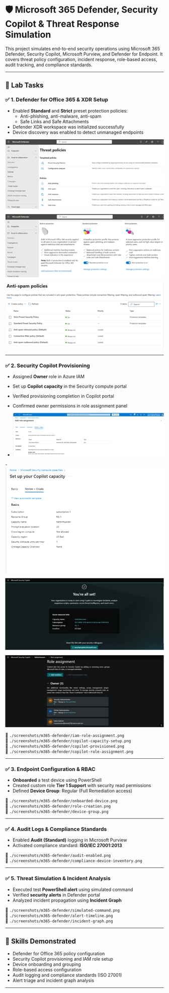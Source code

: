 # 🛡️ Microsoft 365 Defender, Security Copilot & Threat Response Simulation

This project simulates end-to-end security operations using Microsoft 365 Defender, Security Copilot, Microsoft Purview, and Defender for Endpoint. It covers threat policy configuration, incident response, role-based access, audit tracking, and compliance standards.

---

## 🔧 Lab Tasks

### ✅ 1. Defender for Office 365 & XDR Setup
- Enabled **Standard** and **Strict** preset protection policies:
  - Anti-phishing, anti-malware, anti-spam
  - Safe Links and Safe Attachments
- Defender XDR workspace was initialized successfully
- Device discovery was enabled to detect unmanaged endpoints

![Defender Policies](images/1.1.png)

![Protection Profiles](images/2.1.png)

![Anti-Spam Policies](images/3.1.png)


---

### ✅ 2. Security Copilot Provisioning
- Assigned **Owner** role in Azure IAM  
- Set up **Copilot capacity** in the Security compute portal  
- Verified provisioning completion in Copilot portal  
- Confirmed owner permissions in role assignment panel

- ![IAM Role Assignment](images/4.1.png)

-![Copilot Capacity Setup](images/5.1.png) 

![Copilot Provisioned](images/6.1.png)

![Copilot Role Assignment](images/7.1.png)

📸 `./screenshots/m365-defender/iam-role-assignment.png`  
📸 `./screenshots/m365-defender/copilot-capacity-setup.png`  
📸 `./screenshots/m365-defender/copilot-provisioned.png`  
📸 `./screenshots/m365-defender/copilot-role-assignment.png`

---

### ✅ 3. Endpoint Configuration & RBAC
- **Onboarded** a test device using PowerShell  
- Created custom role **Tier 1 Support** with security read permissions  
- Defined **Device Group**: Regular (Full Remediation access)

📸 `./screenshots/m365-defender/onboarded-device.png`  
📸 `./screenshots/m365-defender/role-creation.png`  
📸 `./screenshots/m365-defender/device-group.png`

---

### ✅ 4. Audit Logs & Compliance Standards
- Enabled **Audit (Standard)** logging in Microsoft Purview  
- Activated compliance standard: **ISO/IEC 27001:2013**

📸 `./screenshots/m365-defender/audit-enabled.png`  
📸 `./screenshots/m365-defender/compliance-device-inventory.png`

---

### ✅ 5. Threat Simulation & Incident Analysis
- Executed test **PowerShell alert** using simulated command  
- Verified **security alerts** in Defender portal  
- Analyzed incident propagation using **Incident Graph**

📸 `./screenshots/m365-defender/simulated-command.png`  
📸 `./screenshots/m365-defender/alert-timeline.png`  
📸 `./screenshots/m365-defender/incident-graph.png`

---

## 🧠 Skills Demonstrated

- Defender for Office 365 policy configuration  
- Security Copilot provisioning and IAM role setup  
- Device onboarding and grouping  
- Role-based access configuration  
- Audit logging and compliance standards (ISO 27001)  
- Alert triage and incident graph analysis

---

